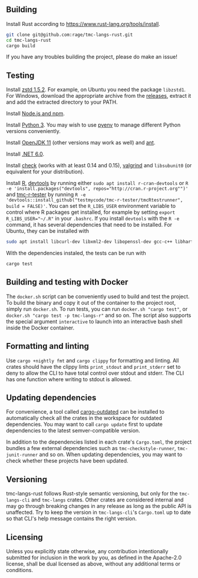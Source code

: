 ## Building

Install Rust according to https://www.rust-lang.org/tools/install.

```bash
git clone git@github.com:rage/tmc-langs-rust.git
cd tmc-langs-rust
cargo build
```

If you have any troubles building the project, please do make an issue!

## Testing

Install [zstd 1.5.2](https://github.com/facebook/zstd). For example, on Ubuntu you need the package `libzstd1`. For Windows, download the appropriate archive from the [releases](https://github.com/facebook/zstd/releases), extract it and add the extracted directory to your PATH.

Install [Node.js and npm](https://docs.npmjs.com/downloading-and-installing-node-js-and-npm).

Install [Python 3](https://www.python.org/downloads/). You may wish to use [pyenv](https://github.com/pyenv/pyenv/) to manage different Python versions conveniently.

Install [OpenJDK 11](https://openjdk.java.net/install/index.html) (other versions may work as well) and [ant](https://ant.apache.org/).

Install [.NET 6.0](https://dotnet.microsoft.com/download).

Install [check](https://libcheck.github.io/check/) (works with at least 0.14 and 0.15), [valgrind](https://valgrind.org/) and `libsubunit0` (or equivalent for your distribution).

Install [R](https://www.r-project.org/), [devtools](https://devtools.r-lib.org/) by running either `sudo apt install r-cran-devtools` or `R -e 'install.packages("devtools", repos="http://cran.r-project.org"")'` and [tmc-r-tester](https://github.com/testmycode/tmc-rstudio) by running `R -e 'devtools::install_github("testmycode/tmc-r-tester/tmcRtestrunner", build = FALSE)'`. You can set the `R_LIBS_USER` environment variable to control where R packages get installed, for example by setting `export R_LIBS_USER="~/.R"` in your `.bashrc`. If you install `devtools` with the `R -e` command, it has several dependencies that need to be installed. For Ubuntu, they can be installed with

```bash
sudo apt install libcurl-dev libxml2-dev libopenssl-dev gcc-c++ libharfbuzz-dev libfribidi-dev libfreetype6-dev libpng-dev libtiff5-dev libjpeg-dev
```

With the dependencies instaled, the tests can be run with

```bash
cargo test
```

## Building and testing with Docker

The `docker.sh` script can be conveniently used to build and test the project. To build the binary and copy it out of the container to the project root, simply run `docker.sh`. To run tests, you can run `docker.sh "cargo test"`, or `docker.sh "cargo test -p tmc-langs-r"` and so on. The script also supports the special argument `interactive` to launch into an interactive bash shell inside the Docker container.

## Formatting and linting

Use `cargo +nightly fmt` and `cargo clippy` for formatting and linting. All crates should have the clippy lints `print_stdout` and `print_stderr` set to deny to allow the CLI to have total control over stdout and stderr. The CLI has one function where writing to stdout is allowed.

## Updating dependencies

For convenience, a tool called [cargo-outdated](https://crates.io/crates/cargo-outdated) can be installed to automatically check all the crates in the workspace for outdated dependencies. You may want to call `cargo update` first to update dependencies to the latest semver-compatible version.

In addition to the dependencies listed in each crate's `Cargo.toml`, the project bundles a few external dependencies such as `tmc-checkstyle-runner`, `tmc-junit-runner` and so on. When updating dependencies, you may want to check whether these projects have been updated.

## Versioning

tmc-langs-rust follows Rust-style semantic versioning, but only for the `tmc-langs-cli` and `tmc-langs` crates. Other crates are considered internal and may go through breaking changes in any release as long as the public API is unaffected. Try to keep the version in `tmc-langs-cli`'s `Cargo.toml` up to date so that CLI's help message contains the right version.

## Licensing

Unless you explicitly state otherwise, any contribution intentionally submitted for inclusion in the work by you, as defined in the Apache-2.0 license, shall be dual licensed as above, without any additional terms or conditions.
